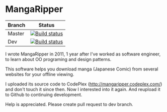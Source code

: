 # MangaRipper

| Branch | Status |
| --- | --- |
| Master | [![Build status](https://ci.appveyor.com/api/projects/status/92scfmfbep7b9ieo/branch/master?svg=true)](https://ci.appveyor.com/project/NguyenDanPhuong/mangaripper/branch/master) |
| Dev | [![Build status](https://ci.appveyor.com/api/projects/status/92scfmfbep7b9ieo/branch/dev?svg=true)](https://ci.appveyor.com/project/NguyenDanPhuong/mangaripper/branch/dev) |

I wrote MangaRipper in 2011, 1 year after I've worked as software engineer, to learn about OO programing and design patterns.

This software helps you download manga (Japanese Comic) from several websites for your offline viewing.

I uploaded its source code to CodePlex (http://mangaripper.codeplex.com/) and don't touch it since then. Now I interested into it again. And reupload it to Github to continuing development.

Help is appreciated. Please create pull request to dev branch.
